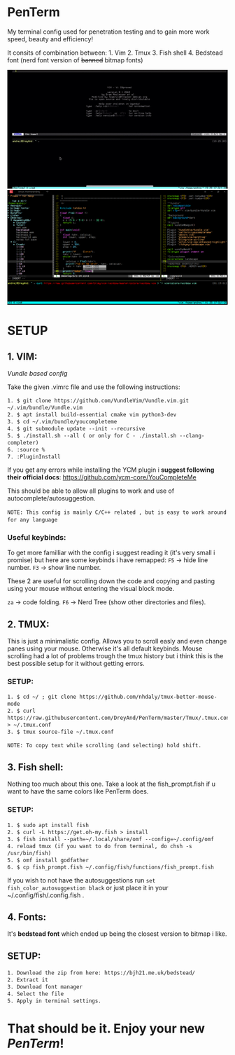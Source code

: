 # PenTerm 
My terminal config used for penetration testing and to gain more work speed, beauty and efficiency!

It consits of combination between:
	1. Vim
	2. Tmux
	3. Fish shell
	4. Bedstead font (nerd font version of ~~banned~~ bitmap fonts)

![](IMG_3333.gif)
![](screen.png)

# SETUP

## 1. VIM:

*Vundle based config*

Take the given .vimrc file and use the following instructions:

```
1. $ git clone https://github.com/VundleVim/Vundle.vim.git ~/.vim/bundle/Vundle.vim
2. $ apt install build-essential cmake vim python3-dev
3. $ cd ~/.vim/bundle/youcompleteme
4. $ git submodule update --init --recursive
5. $ ./install.sh --all ( or only for C - ./install.sh --clang-completer)
6. :source %
7. :PluginInstall
```

If you get any errors while installing the YCM plugin i **suggest following their official docs**:
https://github.com/ycm-core/YouCompleteMe

This should be able to allow all plugins to work and use of autocomplete/autosuggestion.

`NOTE: This config is mainly C/C++ related , but is easy to work around for any language`

### Useful keybinds:

To get more familliar with the config i suggest reading it (it's very small i promise) but here are some keybinds i have remapped:
`F5` -> hide line number.
`F3` -> show line number.

These 2 are useful for scrolling down the code and copying and pasting using your mouse without entering the visual block mode.

`za` -> code folding.
`F6` -> Nerd Tree (show other directories and files).


## 2. TMUX:

This is just a minimalistic config. Allows you to scroll easly and even change panes using your mouse. Otherwise it's all default keybinds.
Mouse scrolling had a lot of problems trough the tmux history but i think this is the best possible setup for it without getting errors.

### SETUP:

```
1. $ cd ~/ ; git clone https://github.com/nhdaly/tmux-better-mouse-mode
2. $ curl https://raw.githubusercontent.com/DreyAnd/PenTerm/master/Tmux/.tmux.conf > ~/.tmux.conf
3. $ tmux source-file ~/.tmux.conf 
```

`NOTE: To copy text while scrolling (and selecting) hold shift.`

## 3. Fish shell:

Nothing too much about this one. Take a look at the fish_prompt.fish if u want to have the same colors like PenTerm does. 
 
### SETUP:

```
1. $ sudo apt install fish
2. $ curl -L https://get.oh-my.fish > install
3. $ fish install --path=~/.local/share/omf --config=~/.config/omf
4. reload tmux (if you want to do from terminal, do chsh -s /usr/bin/fish)
5. $ omf install godfather
6. $ cp fish_prompt.fish ~/.config/fish/functions/fish_prompt.fish
```

If you wish to not have the autosuggestions run `set fish_color_autosuggestion black` or just place it in your ~/.config/fish/.config.fish .

## 4. Fonts:

It's **bedstead font** which ended up being the closest version to bitmap i like.

## SETUP:
```
1. Download the zip from here: https://bjh21.me.uk/bedstead/
2. Extract it
3. Download font manager
4. Select the file
5. Apply in terminal settings.
```


# That should be it. Enjoy your new ***PenTerm***!






